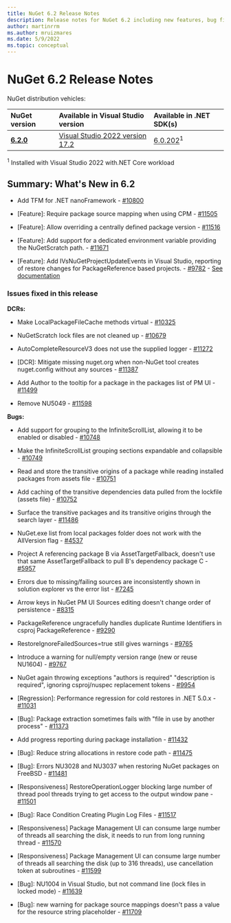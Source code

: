 ```yaml
---
title: NuGet 6.2 Release Notes
description: Release notes for NuGet 6.2 including new features, bug fixes, and DCRs.
author: martinrrm
ms.author: mruizmares
ms.date: 5/9/2022
ms.topic: conceptual
---
```


# NuGet 6.2 Release Notes

NuGet distribution vehicles:

| NuGet version | Available in Visual Studio version | Available in .NET SDK(s) |
|:---|:---|:---|
| [**6.2.0**](https://nuget.org/downloads) | [Visual Studio 2022 version 17.2](https://visualstudio.microsoft.com/downloads/) | [6.0.202](https://dotnet.microsoft.com/download/dotnet-core/6.0)<sup>1</sup> |

<sup>1</sup> Installed with Visual Studio 2022 with.NET Core workload

## Summary: What's New in 6.2

* Add TFM for .NET nanoFramework - [#10800](https://github.com/NuGet/Home/issues/10800)

* [Feature]: Require package source mapping when using CPM - [#11505](https://github.com/NuGet/Home/issues/11505)

* [Feature]: Allow overriding a centrally defined package version - [#11516](https://github.com/NuGet/Home/issues/11516)

* [Feature]: Add support for a dedicated environment variable providing the NuGetScratch path. - [#11671](https://github.com/NuGet/Home/issues/11671)

* [Feature]: Add IVsNuGetProjectUpdateEvents in Visual Studio, reporting of restore changes for PackageReference based projects.  - [#9782](https://github.com/NuGet/Home/issues/9782)  - [See documentation](https://docs.microsoft.com/nuget/visual-studio-extensibility/nuget-api-in-visual-studio#ivsnugetprojectupdateevents-interface)

### Issues fixed in this release

**DCRs:**

* Make LocalPackageFileCache methods virtual - [#10325](https://github.com/NuGet/Home/issues/10325)

* NuGetScratch lock files are not cleaned up - [#10679](https://github.com/NuGet/Home/issues/10679)

* AutoCompleteResourceV3 does not use the supplied logger - [#11272](https://github.com/NuGet/Home/issues/11272)

* [DCR]: Mitigate missing nuget.org when non-NuGet tool creates nuget.config without any sources - [#11387](https://github.com/NuGet/Home/issues/11387)

* Add Author to the tooltip for a package in the packages list of PM UI - [#11499](https://github.com/NuGet/Home/issues/11499)

* Remove NU5049  - [#11598](https://github.com/NuGet/Home/issues/11598)

**Bugs:**

* Add support for grouping to the InfiniteScrollList, allowing it to be enabled or disabled - [#10748](https://github.com/NuGet/Home/issues/10748)

* Make the InfiniteScrollList grouping sections expandable and collapsible - [#10749](https://github.com/NuGet/Home/issues/10749)

* Read and store the transitive origins of a package while reading installed packages from assets file - [#10751](https://github.com/NuGet/Home/issues/10751)

* Add caching of the transitive dependencies data pulled from the lockfile (assets file) - [#10752](https://github.com/NuGet/Home/issues/10752)

* Surface the transitive packages and its transitive origins through the search layer - [#11486](https://github.com/NuGet/Home/issues/11486)

* NuGet.exe list from local packages folder does not work with the AllVersion flag - [#4537](https://github.com/NuGet/Home/issues/4537)

* Project A referencing package B via AssetTargetFallback, doesn't use that same AssetTargetFallback to pull B's dependency package C - [#5957](https://github.com/NuGet/Home/issues/5957)

* Errors due to missing/failing sources are inconsistently shown in solution explorer vs the error list  - [#7245](https://github.com/NuGet/Home/issues/7245)

* Arrow keys in NuGet PM UI Sources editing doesn't change order of persistence - [#8315](https://github.com/NuGet/Home/issues/8315)

* PackageReference ungracefully handles duplicate Runtime Identifiers in csproj PackageReference  - [#9290](https://github.com/NuGet/Home/issues/9290)

* RestoreIgnoreFailedSources=true still gives warnings - [#9765](https://github.com/NuGet/Home/issues/9765)

* Introduce a warning for null/empty version range (new or reuse NU1604) - [#9767](https://github.com/NuGet/Home/issues/9767)

* NuGet again throwing exceptions "authors is required" "description is required", ignoring csproj/nuspec replacement tokens - [#9954](https://github.com/NuGet/Home/issues/9954)

* [Regression]: Performance regression for cold restores in .NET 5.0.x - [#11031](https://github.com/NuGet/Home/issues/11031)

* [Bug]: Package extraction sometimes fails with "file in use by another process" - [#11373](https://github.com/NuGet/Home/issues/11373)

* Add progress reporting during package installation - [#11432](https://github.com/NuGet/Home/issues/11432)

* [Bug]: Reduce string allocations in restore code path - [#11475](https://github.com/NuGet/Home/issues/11475)

* [Bug]: Errors NU3028 and NU3037 when restoring NuGet packages on FreeBSD - [#11481](https://github.com/NuGet/Home/issues/11481)

* [Responsiveness] RestoreOperationLogger blocking large number of thread pool threads trying to get access to the output window pane - [#11501](https://github.com/NuGet/Home/issues/11501)

* [Bug]: Race Condition Creating Plugin Log Files - [#11517](https://github.com/NuGet/Home/issues/11517)

* [Responsiveness] Package Management UI can consume large number of threads all searching the disk, it needs to run from long running thread - [#11570](https://github.com/NuGet/Home/issues/11570)

* [Responsiveness] Package Management UI can consume large number of threads all searching the disk (up to 316 threads), use cancellation token at subroutines - [#11599](https://github.com/NuGet/Home/issues/11599)

* [Bug]: NU1004 in Visual Studio, but not command line (lock files in locked mode) - [#11639](https://github.com/NuGet/Home/issues/11639)

* [Bug]: new warning for package source mappings doesn't pass a value for the resource string placeholder - [#11709](https://github.com/NuGet/Home/issues/11709)
